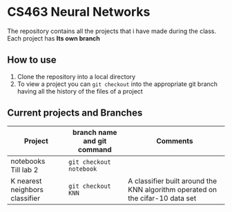 # CS463 Neural Networks

The repository contains all the projects that i have made during the class. Each project has **Its own branch** 

## How to use
1. Clone the repository into a local directory
2. To view a project you can `git checkout` into the appropriate git branch having all the history of the files of a project


## Current projects and Branches

Project | branch name and git command| Comments 
--- | --- | ---
notebooks<br/>Till lab 2 | `git checkout notebook` | 
K nearest neighbors classifier | `git checkout KNN` | A classifier built around the KNN algorithm operated on the cifar-10 data set